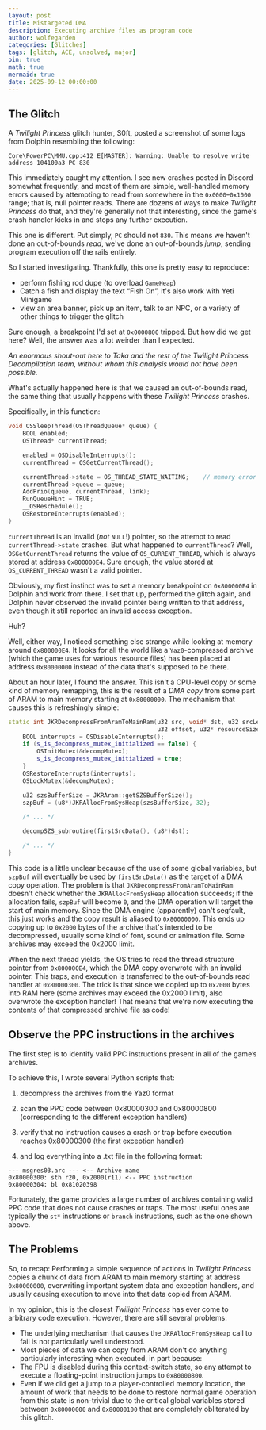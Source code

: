 ```yaml
---
layout: post
title: Mistargeted DMA
description: Executing archive files as program code
author: wolfegarden
categories: [Glitches]
tags: [glitch, ACE, unsolved, major]
pin: true
math: true
mermaid: true
date: 2025-09-12 00:00:00
---
```


## The Glitch

A _Twilight Princess_ glitch hunter, S0ft, posted a screenshot of some logs from Dolphin resembling the following:

```
Core\PowerPC\MMU.cpp:412 E[MASTER]: Warning: Unable to resolve write address 104100a3 PC 830
```

This immediately caught my attention. I see new crashes posted in Discord somewhat frequently, and most of them are simple, well-handled
memory errors caused by attempting to read from somewhere in the `0x0000`–`0x1000` range; that is, null pointer reads. There are dozens
of ways to make _Twilight Princess_ do that, and they're generally not that interesting, since the game's crash handler kicks in and
stops any further execution.

This one is different. Put simply, `PC` should not `830`. This means we haven't done an out-of-bounds _read_, we've done an out-of-bounds
_jump_, sending program execution off the rails entirely.

So I started investigating. Thankfully, this one is pretty easy to reproduce:

* perform fishing rod dupe (to overload `GameHeap`)
* Catch a fish and display the text “Fish On”, it's also work with Yeti Minigame
* view an area banner, pick up an item, talk to an NPC, or a variety of other things to trigger the glitch

Sure enough, a breakpoint I'd set at `0x0000800` tripped. But how did we get here? Well, the answer was a lot weirder than I expected.

_An enormous shout-out here to Taka and the rest of the Twilight Princess Decompilation team, without whom this
analysis would not have been possible._

What's actually happened here is that we caused an out-of-bounds read, the same thing that usually happens with these _Twilight Princess_ crashes.

Specifically, in this function:

```c++
void OSSleepThread(OSThreadQueue* queue) {
    BOOL enabled;
    OSThread* currentThread;

    enabled = OSDisableInterrupts();
    currentThread = OSGetCurrentThread();

    currentThread->state = OS_THREAD_STATE_WAITING;    // memory error is on this line
    currentThread->queue = queue;
    AddPrio(queue, currentThread, link);
    RunQueueHint = TRUE;
    __OSReschedule();
    OSRestoreInterrupts(enabled);
}
```

`currentThread` is an invalid (_not_ `NULL`!) pointer, so the attempt to read `currentThread->state` crashes. But what happened to `currentThread`?
Well, `OSGetCurrentThread` returns the value of `OS_CURRENT_THREAD`, which is always stored at address `0x800000E4`. Sure enough, the value stored
at `OS_CURRENT_THREAD` wasn't a valid pointer.

Obviously, my first instinct was to set a memory breakpoint on `0x800000E4` in Dolphin and work from there. I set that up, performed the glitch again,
and Dolphin never observed the invalid pointer being written to that address, even though it still reported an invalid access exception.

Huh?

Well, either way, I noticed something else strange while looking at memory around `0x800000E4`. It looks for all the world like a `Yaz0`-compressed archive
(which the game uses for various resource files) has been placed at address `0x80000000` instead of the data that's supposed to be there.

About an hour later, I found the answer. This isn't a CPU-level copy or some kind of memory remapping, this is the result of a _DMA copy_ from some part
of ARAM to main memory starting at `0x80000000`. The mechanism that causes this is refreshingly simple:

```c++
static int JKRDecompressFromAramToMainRam(u32 src, void* dst, u32 srcLength, u32 dstLength,
                                          u32 offset, u32* resourceSize) {
    BOOL interrupts = OSDisableInterrupts();
    if (s_is_decompress_mutex_initialized == false) {
        OSInitMutex(&decompMutex);
        s_is_decompress_mutex_initialized = true;
    }
    OSRestoreInterrupts(interrupts);
    OSLockMutex(&decompMutex);

    u32 szsBufferSize = JKRAram::getSZSBufferSize();
    szpBuf = (u8*)JKRAllocFromSysHeap(szsBufferSize, 32);

    /* ... */

    decompSZS_subroutine(firstSrcData(), (u8*)dst);

    /* ... */
}
```

This code is a little unclear because of the use of some global variables, but `szpBuf` will eventually be used by `firstSrcData()` as the target
of a DMA copy operation. The problem is that `JKRDecompressFromAramToMainRam` doesn't check whether the `JKRAllocFromSysHeap` allocation succeeds; if
the allocation fails, `szpBuf` will become `0`, and the DMA operation will target the start of main memory. Since the DMA engine (apparently) can't
segfault, this just works and the copy result is aliased to `0x80000000`. This ends up copying up to `0x2000` bytes of the archive that's intended to
be decompressed, usually some kind of font, sound or animation file. Some archives may exceed the 0x2000 limit.

When the next thread yields, the OS tries to read the thread structure pointer from `0x800000E4`, which the DMA copy overwrote with an invalid pointer.
This traps, and execution is transferred to the out-of-bounds read handler at `0x80000300`. The trick is that since we copied up to `0x2000` bytes into RAM
here (some archives may exceed the 0x2000 limit), also overwrote the exception handler! That means that we're now executing the contents of that compressed archive file as code!

## Observe the PPC instructions in the archives

The first step is to identify valid PPC instructions present in all of the game’s archives.

To achieve this, I wrote several Python scripts that:

1) decompress the archives from the Yaz0 format

2) scan the PPC code between 0x80000300 and 0x80000800 (corresponding to the different exception handlers)

3) verify that no instruction causes a crash or trap before execution reaches 0x80000300 (the first exception handler)

4) and log everything into a .txt file in the following format:

```
--- msgres03.arc --- <-- Archive name
0x80000300: sth r20, 0x2000(r11) <-- PPC instruction
0x80000304: bl 0x81020398
```

Fortunately, the game provides a large number of archives containing valid PPC code that does not cause crashes or traps. The most useful ones are typically the `st*` instructions or `branch` instructions, such as the one shown above.

## The Problems

So, to recap: Performing a simple sequence of actions in _Twilight Princess_ copies a chunk of data from ARAM to main memory starting at address `0x80000000`,
overwriting important system data and exception handlers, and usually causing execution to move into that data copied from ARAM.

In my opinion, this is the closest _Twilight Princess_ has ever come to arbitrary code execution. However, there are still several problems:

* The underlying mechanism that causes the `JKRAllocFromSysHeap` call to fail is not particularly well understood.
* Most pieces of data we can copy from ARAM don't do anything particularly interesting when executed, in part because:
* The FPU is disabled during this context-switch state, so any attempt to execute a floating-point instruction jumps to `0x80000800`.
* Even if we did get a jump to a player-controlled memory location, the amount of work that needs to be done to restore normal
  game operation from this state is non-trivial due to the critical global variables stored between `0x80000000` and `0x80000100` that are
  completely obliterated by this glitch.
